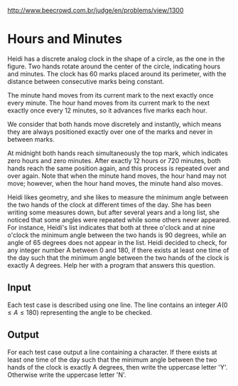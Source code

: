 ​http://www.beecrowd.com.br/judge/en/problems/view/1300

# Hours and Minutes

Heidi has a discrete analog clock in the shape of a circle, as the one in the
figure. Two hands rotate around the center of the circle, indicating hours and
minutes. The clock has 60 marks placed around its perimeter, with the distance
between consecutive marks being constant.

The minute hand moves from its current mark to the next exactly once every
minute. The hour hand moves from its current mark to the next exactly once
every 12 minutes, so it advances five marks each hour.

We consider that both hands move discretely and instantly, which means they
are always positioned exactly over one of the marks and never in between
marks.

At midnight both hands reach simultaneously the top mark, which indicates zero
hours and zero minutes. After exactly 12 hours or 720 minutes, both hands
reach the same position again, and this process is repeated over and over
again. Note that when the minute hand moves, the hour hand may not move;
however, when the hour hand moves, the minute hand also moves.

Heidi likes geometry, and she likes to measure the minimum angle between the
two hands of the clock at different times of the day. She has been writing
some measures down, but after several years and a long list, she noticed that
some angles were repeated while some others never appeared. For instance,
Heidi's list indicates that both at three o'clock and at nine o'clock the
minimum angle between the two hands is 90 degrees, while an angle of 65
degrees does not appear in the list. Heidi decided to check, for any integer
number A between 0 and 180, if there exists at least one time of the day such
that the minimum angle between the two hands of the clock is exactly A
degrees. Help her with a program that answers this question.

## Input

Each test case is described using one line. The line contains an integer $A (0
\leq A \leq 180)$ representing the angle to be checked.

## Output

For each test case output a line containing a character. If there exists at
least one time of the day such that the minimum angle between the two hands of
the clock is exactly A degrees, then write the uppercase letter 'Y'. Otherwise
write the uppercase letter 'N'.
